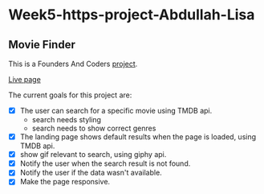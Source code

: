 # Week5-https-project-Abdullah-Lisa

## Movie Finder

This is a Founders And Coders [project](https://github.com/fac25/Week5-https-project-Abdullah-Lisa.git).

[Live page](https://fac25.github.io/Week5-https-project-Abdullah-Lisa/)

The current goals for this project are:

- [x] The user can search for a specific movie using TMDB api.
  - search needs styling
  - search needs to show correct genres
- [x] The landing page shows default results when the page is loaded, using TMDB api.
- [x] show gif relevant to search, using giphy api.
- [x] Notify the user when the search result is not found.
- [x] Notify the user if the data wasn't available.
- [x] Make the page responsive.
